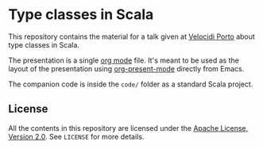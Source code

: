 # Type classes in Scala

This repository contains the material for a talk given at [Velocidi
Porto][velocidi] about type classes in Scala.

The presentation is a single [org mode][org-mode] file. It's meant to be used as
the layout of the presentation using [org-present-mode][org-present] directly
from Emacs.

The companion code is inside the `code/` folder as a standard Scala project.

[velocidi]: https://www.velocidi.com/
[org-mode]: https://orgmode.org/
[org-present]: https://github.com/rlister/org-present

## License

All the contents in this repository are licensed under the [Apache License,
Version 2.0][apache-license]. See `LICENSE` for more details.

[apache-license]: https://opensource.org/licenses/Apache-2.0

